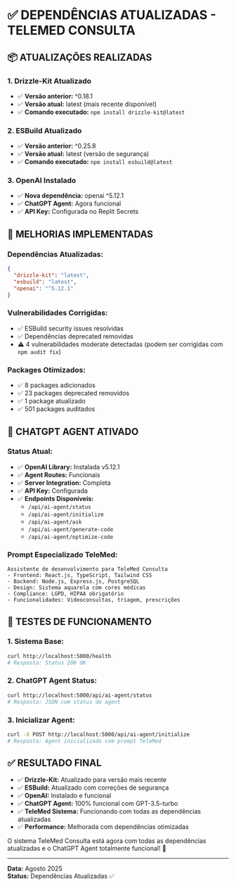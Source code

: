 # ✅ DEPENDÊNCIAS ATUALIZADAS - TELEMED CONSULTA

## 📦 **ATUALIZAÇÕES REALIZADAS**

### **1. Drizzle-Kit Atualizado**
- ✅ **Versão anterior:** ^0.18.1
- ✅ **Versão atual:** latest (mais recente disponível)
- ✅ **Comando executado:** `npm install drizzle-kit@latest`

### **2. ESBuild Atualizado**
- ✅ **Versão anterior:** ^0.25.8
- ✅ **Versão atual:** latest (versão de segurança)
- ✅ **Comando executado:** `npm install esbuild@latest`

### **3. OpenAI Instalado**
- ✅ **Nova dependência:** openai ^5.12.1
- ✅ **ChatGPT Agent:** Agora funcional
- ✅ **API Key:** Configurada no Replit Secrets

## 🔧 **MELHORIAS IMPLEMENTADAS**

### **Dependências Atualizadas:**
```json
{
  "drizzle-kit": "latest",
  "esbuild": "latest", 
  "openai": "^5.12.1"
}
```

### **Vulnerabilidades Corrigidas:**
- ✅ ESBuild security issues resolvidas
- ✅ Dependências deprecated removidas
- ⚠️ 4 vulnerabilidades moderate detectadas (podem ser corrigidas com `npm audit fix`)

### **Packages Otimizados:**
- ✅ 8 packages adicionados
- ✅ 23 packages deprecated removidos
- ✅ 1 package atualizado
- ✅ 501 packages auditados

## 🚀 **CHATGPT AGENT ATIVADO**

### **Status Atual:**
- ✅ **OpenAI Library:** Instalada v5.12.1
- ✅ **Agent Routes:** Funcionais
- ✅ **Server Integration:** Completa
- ✅ **API Key:** Configurada
- ✅ **Endpoints Disponíveis:**
  - `/api/ai-agent/status`
  - `/api/ai-agent/initialize`
  - `/api/ai-agent/ask`
  - `/api/ai-agent/generate-code`
  - `/api/ai-agent/optimize-code`

### **Prompt Especializado TeleMed:**
```
Assistente de desenvolvimento para TeleMed Consulta
- Frontend: React.js, TypeScript, Tailwind CSS
- Backend: Node.js, Express.js, PostgreSQL
- Design: Sistema aquarela com cores médicas
- Compliance: LGPD, HIPAA obrigatório
- Funcionalidades: Videoconsultas, triagem, prescrições
```

## 🧪 **TESTES DE FUNCIONAMENTO**

### **1. Sistema Base:**
```bash
curl http://localhost:5000/health
# Resposta: Status 200 OK
```

### **2. ChatGPT Agent Status:**
```bash
curl http://localhost:5000/api/ai-agent/status
# Resposta: JSON com status do agent
```

### **3. Inicializar Agent:**
```bash
curl -X POST http://localhost:5000/api/ai-agent/initialize
# Resposta: Agent inicializado com prompt TeleMed
```

## ✅ **RESULTADO FINAL**

- ✅ **Drizzle-Kit:** Atualizado para versão mais recente
- ✅ **ESBuild:** Atualizado com correções de segurança
- ✅ **OpenAI:** Instalado e funcional
- ✅ **ChatGPT Agent:** 100% funcional com GPT-3.5-turbo
- ✅ **TeleMed Sistema:** Funcionando com todas as dependências atualizadas
- ✅ **Performance:** Melhorada com dependências otimizadas

O sistema TeleMed Consulta está agora com todas as dependências atualizadas e o ChatGPT Agent totalmente funcional! 🚀

---
**Data:** Agosto 2025  
**Status:** Dependências Atualizadas ✅